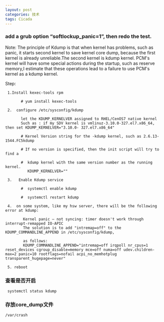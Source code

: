 ```yaml
---
layout: post
categories: 技术
tags: Cicada   
---
```


### add a grub option “softlockup_panic=1”, then redo the test.


 Note: 
The principle of Kdump is that when kernel has problems, such as panic, it starts second kernel to save kernel core dump, because the first kernel is already unreliable.The second kernel is kdump kernel. PCM's kernel will have some special actions during the startup, such as reserve memory,I estimate that these operations lead to a failure to use PCM's kernel as a kdump kernel.

Step:
 

 	 1.Install kexec-tools rpm

           # yum install kexec-tools

     2.  configure /etc/sysconfig/kdump

           let the KDUMP_KERNELVER assigned to RHEL/CenOS7 native kernel
           Such as : if my SDV kernel is vmlinuz-3.10.0-327.el7.x86_64, then set KDUMP_KERNELVER="3.10.0- 327.el7.x86_64"

           # Kernel Version string for the -kdump kernel, such as 2.6.13-1544.FC5kdump

           # If no version is specified, then the init script will try to find a

           #  kdump kernel with the same version number as the running kernel.
              KDUMP_KERNELVER=""

     3.   Enable Kdump service

           #  systemctl enable kdump

           #  systemctl restart kdump

     4.  on some system, like my hsw server, there will be the following error at kdump:

            Kernel panic – not syncing: timer doesn't work through interrupt-remapped IO-APIC
            The solution is to add "intremap=off" to the KDUMP_COMMANDLINE_APPEND in /etc/sysconfig/kdump,

            as follows:
            KDUMP_COMMANDLINE_APPEND="intremap=off irqpoll nr_cpus=1 reset_devices cgroup_disable=memory mce=off numa=off udev.children-max=2 panic=10 rootflags=nofail acpi_no_memhotplug transparent_hugepage=never"

     5. reboot


### 查看是否开启

	 systemctl status kdump 

### 存放core_dump文件

	/var/crash
